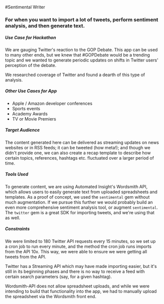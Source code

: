#Sentimental Writer

### For when you want to import a lot of tweets, perform sentiment analysis, and then generate text.

##### Use Case for Hackathon

We are gauging Twitter's reaction to the GOP Debate. This app can be used to many other ends, but we knew that #GOPDebate would be a trending topic and we wanted to generate periodic updates on shifts in Twitter users' perception of the debate.

We researched coverage of Twitter and found a dearth of this type of analysis.

##### Other Use Cases for App

* Apple / Amazon developer conferences
* Sports events
* Academy Awards
* TV or Movie Premiers

##### Target Audience

The content generated here can be delivered as streaming updates on news websites or in RSS feeds; it can be tweeted (how meta!); and though we didn't provide one, we can also create a recap template to describe how certain topics, references, hashtags etc. fluctuated over a larger period of time.

##### Tools Used

To generate content, we are using Automated Insight's Wordsmith API, which allows users to easily generate text from uploaded spreadsheets and templates. As a proof of concept, we used the `sentimental` gem without much augmentation. If we pursue this further we would probably build an even more comprehensive sentiment analysis tool, or augment `sentimental`. The `twitter` gem is a great SDK for importing tweets, and we're using that as well.

##### Constraints

We were limited to 180 Twitter API requests every 15 minutes, so we set up a cron job to run every minute, and the method the cron job runs imports from the API 10x. This way, we were able to ensure we were getting all tweets from the API.

Twitter has a Streaming API which may have made importing easier, but it's still in its beginning phases and there is no way to receive a feed with certain search parameters (say, for a given hashtag).

Wordsmith-API does not allow spreadsheet uploads, and while we were intending to build that functionality into the app, we had to manually upload the spreadsheet via the Wordsmith front end.



